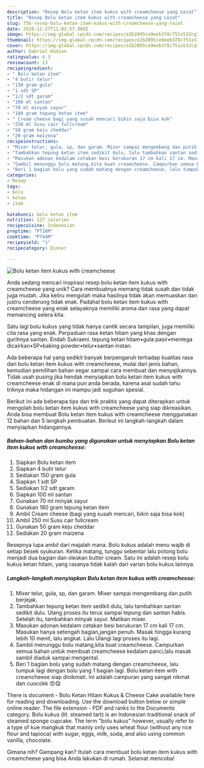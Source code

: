 ```yaml
---
description: "Resep Bolu ketan item kukus with creamcheese yang Lezat"
title: "Resep Bolu ketan item kukus with creamcheese yang Lezat"
slug: 756-resep-bolu-ketan-item-kukus-with-creamcheese-yang-lezat
date: 2020-12-27T11:02:57.960Z
image: https://img-global.cpcdn.com/recipes/e2b2095ce9eeb378/751x532cq70/bolu-ketan-item-kukus-with-creamcheese-foto-resep-utama.jpg
thumbnail: https://img-global.cpcdn.com/recipes/e2b2095ce9eeb378/751x532cq70/bolu-ketan-item-kukus-with-creamcheese-foto-resep-utama.jpg
cover: https://img-global.cpcdn.com/recipes/e2b2095ce9eeb378/751x532cq70/bolu-ketan-item-kukus-with-creamcheese-foto-resep-utama.jpg
author: Gabriel Hudson
ratingvalue: 4.3
reviewcount: 13
recipeingredient:
- " Bolu ketan item"
- "4 butir telur"
- "150 gram gula"
- "1 sdt SP"
- "1/2 sdt garam"
- "100 ml santan"
- "70 ml minyak sayur"
- "180 gram tepung ketan item"
- " Cream cheese bagi yang susah mencari bikin saja bisa kok"
- "250 ml Susu cair fullcream"
- "50 gram keju cheddar"
- "20 gram maizena"
recipeinstructions:
- "Mixer telur, gula, sp, dan garam. Mixer sampai mengembang dan putih berjejak."
- "Tambahkan tepung ketan item sedikit dulu, lalu tambahkan santan sedikit dulu. Ulang proses itu terus sampai tepung dan santan habis. Setelah itu, tambahkan minyak sayur. Matikan mixer."
- "Masukan adonan kedalam cetakan besi berukuran 17 cm kali 17 cm. Masukan hanya setengah bagian,jangan penuh. Masak hingga kurang lebih 10 menit, lalu angkat. Lalu Ulangi lagi proses itu lagi."
- "Sambil menunggu bolu matang,kita buat creamcheese. Campurkan semua bahan untuk membuat creamcheese kedalam panci,lalu masak sambil diaduk sampai mengental."
- "Beri 1 bagian bolu yang sudah matang dengan creamcheese, lalu tumpuk lagi dengan bolu yang 1 bagian lagi. Bolu ketan item with creamcheese siap dinikmati. Ini adalah campuran yang sangat nikmat dan cuocokk 😍😋"
categories:
- Resep
tags:
- bolu
- ketan
- item

katakunci: bolu ketan item 
nutrition: 127 calories
recipecuisine: Indonesian
preptime: "PT16M"
cooktime: "PT44M"
recipeyield: "1"
recipecategory: Dinner

---
```



![Bolu ketan item kukus with creamcheese](https://img-global.cpcdn.com/recipes/e2b2095ce9eeb378/751x532cq70/bolu-ketan-item-kukus-with-creamcheese-foto-resep-utama.jpg)

Anda sedang mencari inspirasi resep bolu ketan item kukus with creamcheese yang unik? Cara membuatnya memang tidak susah dan tidak juga mudah. Jika keliru mengolah maka hasilnya tidak akan memuaskan dan justru cenderung tidak enak. Padahal bolu ketan item kukus with creamcheese yang enak selayaknya memiliki aroma dan rasa yang dapat memancing selera kita.

Satu lagi bolu kukus yang tidak hanya cantik secara tampilan, juga memiliki cita rasa yang enak. Perpaduan rasa ketan hitam yang khas dengan gurihnya santan. Endah Sukraeni. tepung ketan hitam•gula pasir•mentega dicairkan•SP•baking powder•telur•santan instan.

Ada beberapa hal yang sedikit banyak berpengaruh terhadap kualitas rasa dari bolu ketan item kukus with creamcheese, mulai dari jenis bahan, kemudian pemilihan bahan segar sampai cara membuat dan menyajikannya. Tidak usah pusing jika hendak menyiapkan bolu ketan item kukus with creamcheese enak di mana pun anda berada, karena asal sudah tahu triknya maka hidangan ini mampu jadi suguhan spesial.


Berikut ini ada beberapa tips dan trik praktis yang dapat diterapkan untuk mengolah bolu ketan item kukus with creamcheese yang siap dikreasikan. Anda bisa membuat Bolu ketan item kukus with creamcheese menggunakan 12 bahan dan 5 langkah pembuatan. Berikut ini langkah-langkah dalam menyiapkan hidangannya.

<!--inarticleads1-->

##### Bahan-bahan dan bumbu yang digunakan untuk menyiapkan Bolu ketan item kukus with creamcheese:

1. Siapkan  Bolu ketan item
1. Siapkan 4 butir telur
1. Sediakan 150 gram gula
1. Siapkan 1 sdt SP
1. Sediakan 1/2 sdt garam
1. Siapkan 100 ml santan
1. Gunakan 70 ml minyak sayur
1. Gunakan 180 gram tepung ketan item
1. Ambil  Cream cheese (bagi yang susah mencari, bikin saja bisa kok)
1. Ambil 250 ml Susu cair fullcream
1. Gunakan 50 gram keju cheddar
1. Sediakan 20 gram maizena


Resepnya lupa ambil dari majalah mana. Bolu kukus adalah menu wajib di setiap besek syukuran. Ketika matang, tunggu sebentar lalu potong bolu menjadi dua bagian dan oleskan butter cream. Satu ini adalah resep bolu kukus ketan hitam, yang rasanya tidak kalah dari varian bolu kukus lainnya. 

<!--inarticleads2-->

##### Langkah-langkah menyiapkan Bolu ketan item kukus with creamcheese:

1. Mixer telur, gula, sp, dan garam. Mixer sampai mengembang dan putih berjejak.
1. Tambahkan tepung ketan item sedikit dulu, lalu tambahkan santan sedikit dulu. Ulang proses itu terus sampai tepung dan santan habis. Setelah itu, tambahkan minyak sayur. Matikan mixer.
1. Masukan adonan kedalam cetakan besi berukuran 17 cm kali 17 cm. Masukan hanya setengah bagian,jangan penuh. Masak hingga kurang lebih 10 menit, lalu angkat. Lalu Ulangi lagi proses itu lagi.
1. Sambil menunggu bolu matang,kita buat creamcheese. Campurkan semua bahan untuk membuat creamcheese kedalam panci,lalu masak sambil diaduk sampai mengental.
1. Beri 1 bagian bolu yang sudah matang dengan creamcheese, lalu tumpuk lagi dengan bolu yang 1 bagian lagi. Bolu ketan item with creamcheese siap dinikmati. Ini adalah campuran yang sangat nikmat dan cuocokk 😍😋


There is document - Bolu Ketan Hitam Kukus &amp; Cheese Cake available here for reading and downloading. Use the download button below or simple online reader. The file extension - PDF and ranks to the Documents category. Bolu kukus (lit. steamed tart) is an Indonesian traditional snack of steamed sponge cupcake. The term &#34;bolu kukus&#34; however, usually refer to a type of kue mangkuk that mainly only uses wheat flour (without any rice flour and tapioca) with sugar, eggs, milk, soda, and also using common vanilla, chocolate. 

Gimana nih? Gampang kan? Itulah cara membuat bolu ketan item kukus with creamcheese yang bisa Anda lakukan di rumah. Selamat mencoba!
